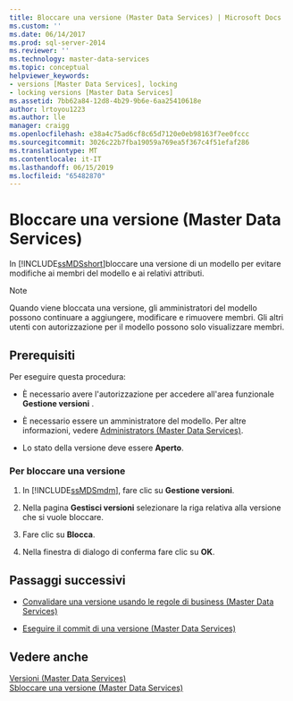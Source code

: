 ```yaml
---
title: Bloccare una versione (Master Data Services) | Microsoft Docs
ms.custom: ''
ms.date: 06/14/2017
ms.prod: sql-server-2014
ms.reviewer: ''
ms.technology: master-data-services
ms.topic: conceptual
helpviewer_keywords:
- versions [Master Data Services], locking
- locking versions [Master Data Services]
ms.assetid: 7bb62a84-12d8-4b29-9b6e-6aa25410618e
author: lrtoyou1223
ms.author: lle
manager: craigg
ms.openlocfilehash: e38a4c75ad6cf8c65d7120e0eb98163f7ee0fccc
ms.sourcegitcommit: 3026c22b7fba19059a769ea5f367c4f51efaf286
ms.translationtype: MT
ms.contentlocale: it-IT
ms.lasthandoff: 06/15/2019
ms.locfileid: "65482870"
---
```

# <a name="lock-a-version-master-data-services"></a>Bloccare una versione (Master Data Services)
  In [!INCLUDE[ssMDSshort](../includes/ssmdsshort-md.md)]bloccare una versione di un modello per evitare modifiche ai membri del modello e ai relativi attributi.  
  
> [!NOTE]  
>  Quando viene bloccata una versione, gli amministratori del modello possono continuare a aggiungere, modificare e rimuovere membri. Gli altri utenti con autorizzazione per il modello possono solo visualizzare membri.  
  
## <a name="prerequisites"></a>Prerequisiti  
 Per eseguire questa procedura:  
  
-   È necessario avere l'autorizzazione per accedere all'area funzionale **Gestione versioni** .  
  
-   È necessario essere un amministratore del modello. Per altre informazioni, vedere [Administrators &#40;Master Data Services&#41;](administrators-master-data-services.md).  
  
-   Lo stato della versione deve essere **Aperto**.  
  
### <a name="to-lock-a-version"></a>Per bloccare una versione  
  
1.  In [!INCLUDE[ssMDSmdm](../includes/ssmdsmdm-md.md)], fare clic su **Gestione versioni**.  
  
2.  Nella pagina **Gestisci versioni** selezionare la riga relativa alla versione che si vuole bloccare.  
  
3.  Fare clic su **Blocca**.  
  
4.  Nella finestra di dialogo di conferma fare clic su **OK**.  
  
## <a name="next-steps"></a>Passaggi successivi  
  
-   [Convalidare una versione usando le regole di business &#40;Master Data Services&#41;](../../2014/master-data-services/validate-a-version-against-business-rules-master-data-services.md)  
  
-   [Eseguire il commit di una versione &#40;Master Data Services&#41;](../../2014/master-data-services/commit-a-version-master-data-services.md)  
  
## <a name="see-also"></a>Vedere anche  
 [Versioni &#40;Master Data Services&#41;](../../2014/master-data-services/versions-master-data-services.md)   
 [Sbloccare una versione &#40;Master Data Services&#41;](../../2014/master-data-services/unlock-a-version-master-data-services.md)  
  
  
